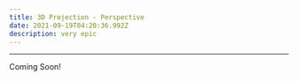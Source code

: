```yaml
---
title: 3D Projection - Perspective
date: 2021-09-19T04:20:36.992Z
description: very epic
---
```



---

Coming Soon!